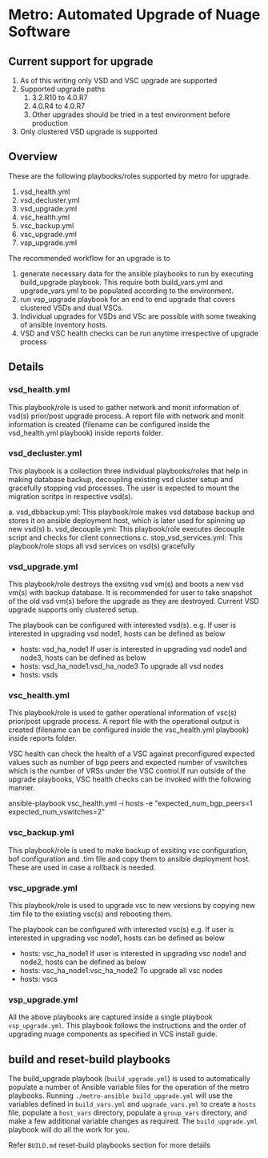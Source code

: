 # Metro: Automated Upgrade of Nuage Software

## Current support for upgrade

1. As of this writing only VSD and VSC upgrade are supported
2. Supported upgrade paths
   1. 3.2.R10 to 4.0.R7
   1. 4.0.R4 to 4.0.R7
   1. Other upgrades should be tried in a test environment before production
3. Only clustered VSD upgrade is supported   

## Overview

These are the following playbooks/roles supported by metro for upgrade.

1. vsd_health.yml
2. vsd_decluster.yml
3. vsd_upgrade.yml
4. vsc_health.yml
5. vsc_backup.yml
6. vsc_upgrade.yml
7. vsp_upgrade.yml

The recommended workflow for an upgrade is to 
1. generate necessary data for the ansible playbooks to run by executing build_upgrade playbook. This require both build_vars.yml and upgrade_vars.yml to be populated according to the environment.
2. run vsp_upgrade playbook for an end to end upgrade that covers clustered VSDs and dual VSCs.
3. Individual upgrades for VSDs and VSc are possible with some tweaking of ansible inventory hosts.
4. VSD and VSC health checks can be run anytime irrespective of upgrade process

## Details

### vsd_health.yml

This playbook/role is used to gather network and monit information of vsd(s) prior/post upgrade process. A report file with network and monit information is created (filename can be configured inside the vsd_health.yml playbook) inside reports folder. 

### vsd_decluster.yml

This playbook is a collection three individual playbooks/roles that help in making database backup, decoupling existing vsd cluster setup and gracefully stopping vsd processes. The user is expected to mount the migration scritps in respective vsd(s).

a. vsd_dbbackup.yml: This playbook/role makes vsd database backup and stores it on ansible deployment host, which is later used for spinning up new vsd(s)
b. vsd_decouple.yml: This playbook/role executes decouple script and checks for client connections
c. stop_vsd_services.yml: This playbook/role stops all vsd services on vsd(s) gracefully

### vsd_upgrade.yml

This playbook/role destroys the exsitng vsd vm(s) and boots a new vsd vm(s) with backup database. It is recommended for user to take snapshot of the old vsd vm(s) before the upgrade as they are destroyed. Current VSD upgrade supports only clustered setup.

The playbook can be configured with interested vsd(s).
e.g. 
If user is interested in upgrading vsd node1, hosts can be defined as below
- hosts: vsd_ha_node1
If user is interested in upgrading vsd node1 and node3, hosts can be defined as below
- hosts: vsd_ha_node1:vsd_ha_node3
To upgrade all vsd nodes
- hosts: vsds

### vsc_health.yml

This  playbook/role is used to gather operational information of vsc(s) prior/post upgrade process. A report file with the operational output is created (filename can be configured inside the vsc_health.yml playbook) inside reports folder.

VSC health can check the health of a VSC against preconfigured expected values such as number of bgp peers and expected number of vswitches which is the number of VRSs under the VSC control.If run outside of the upgrade playbooks, VSC health checks can be invoked with the following manner.

ansible-playbook vsc_health.yml -i hosts -e "expected_num_bgp_peers=1 expected_num_vswitches=2"

### vsc_backup.yml

This playbook/role is used to make backup of exsiting vsc configuration, bof configuration and .tim file and copy them to ansible deployment host. These are used in case a rollback is needed.

### vsc_upgrade.yml

This playbook/role is used to upgrade vsc to new versions by copying new .tim file to the existing vsc(s) and rebooting them.

The playbook can be configured with interested vsc(s)
e.g. 
If user is interested in upgrading vsc node1, hosts can be defined as below
- hosts: vsc_ha_node1
If user is interested in upgrading vsc node1 and node2, hosts can be defined as below
- hosts: vsc_ha_node1:vsc_ha_node2
To upgrade all vsc nodes
- hosts: vscs

### vsp_upgrade.yml

All the above playbooks are captured inside a single playbook `vsp_upgrade.yml`. This playbook follows the instructions and the order of upgrading nuage components as specified in VCS install guide.

## build and reset-build playbooks

The build_upgrade playbook (`build_upgrade.yml`) is used to automatically populate a number of Ansible variable files for the operation of the metro playbooks. Running `./metro-ansible build_upgrade.yml` will use the variables defined in `build_vars.yml` and `upgrade_vars.yml` to create a `hosts` file, populate a `host_vars` directory, populate a `group_vars` directory, and make a few additional variable changes as required. The `build_upgrade.yml` playbook will do all the work for you.

Refer `BUILD.md` reset-build playbooks section for more details

